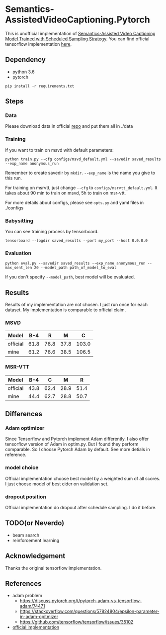 # Semantics-AssistedVideoCaptioning.Pytorch
This is unofficial implementation of [Semantics-Assisted Video Captioning Model Trained with Scheduled Sampling Strategy](https://arxiv.org/abs/1909.00121).
You can find official tensorflow implementation [here](https://github.com/WingsBrokenAngel/Semantics-AssistedVideoCaptioning).

## Dependency
* python 3.6
* pytorch
```shell script
pip install -r requirements.txt
```
## Steps
### Data
Please download data in official [repo](https://github.com/WingsBrokenAngel/Semantics-AssistedVideoCaptioning) and put them
all in ./data
### Training
If you want to train on msvd with default parameters:
```shell script
python train.py --cfg configs/msvd_default.yml --savedir saved_results --exp_name anonymous_run
```
Remember to create savedir by `mkdir`. `--exp_name` is the name you give to this run.

For training on msrvtt, just change `--cfg` to `configs/msrvtt_default.yml`. It
takes about 90 min to train on msvd, 5h to train on msr-vtt.

For more details about configs, please see `opts.py` and yaml files in ./configs
### Babysitting
You can see training process by tensorboard.
```shell script
tensorboard --logdir saved_results --port my_port --host 0.0.0.0
```
### Evaluation
```shell script
python eval.py --savedir saved_results --exp_name anonymous_run --max_sent_len 20 --model_path path_of_model_to_eval
```
If you don't specify `--model_path`, best model will be evaluated.
## Results
Results of my implementation are not chosen. I just run once for each dataset.
My implementation is comparable to official claim.
### MSVD
|Model|B-4|R|M|C|
|---|---|---|---|---|
|official|61.8|76.8|37.8|103.0|
|mine|61.2|76.6|38.5|106.5|

### MSR-VTT
|Model|B-4|C|M|R|
|---|---|---|---|---|
|official|43.8|62.4|28.9|51.4|
|mine|44.4|62.7|28.8|50.7|

## Differences
### Adam optimizer
Since Tensorflow and Pytorch implement Adam differently. I also offer
tensorflow version of Adam in optim.py. But I found they perform
comparable. So I choose Pytorch Adam by default. See more detials in
reference.
### model choice
Official implementation choose best model by a weighted sum of all scores.
I just choose model of best cider on validation set.
### dropout position
Official implementation do dropout after schedule sampling. I do it before.

## TODO(or Neverdo)
* beam search
* reinforcement learning

## Acknowledgement
Thanks the original tensorflow implementation.

## References
* adam problem 
    * https://discuss.pytorch.org/t/pytorch-adam-vs-tensorflow-adam/74471
    * https://stackoverflow.com/questions/57824804/epsilon-parameter-in-adam-opitmizer
    * https://github.com/tensorflow/tensorflow/issues/35102
* [official implementation](https://github.com/WingsBrokenAngel/Semantics-AssistedVideoCaptioning)